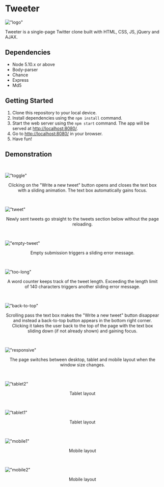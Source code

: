 # Tweeter
!["logo"](https://github.com/Likai-L/tweeter/blob/master/docs/logo.png?raw=true)

Tweeter is a single-page Twitter clone built with HTML, CSS, JS, jQuery and AJAX.

## Dependencies

- Node 5.10.x or above
- Body-parser
- Chance
- Express
- Md5

## Getting Started

1. Clone this repository to your local device.
2. Install dependencies using the `npm install` command.
3. Start the web server using the `npm start` command. The app will be served at <http://localhost:8080/>.
4. Go to <http://localhost:8080/> in your browser.
5. Have fun!

## Demonstration
<br>

!["toggle"](https://github.com/Likai-L/tweeter/blob/master/docs/toggle.gif?raw=true)
<p align="center">Clicking on the "Write a new tweet" button opens and closes the text box with a sliding animation. The text box automatically gains focus.</p>
<br>

!["tweet"](https://github.com/Likai-L/tweeter/blob/master/docs/tweet.gif?raw=true)
<p align="center">Newly sent tweets go straight to the tweets section below without the page reloading.</p>
<br>

!["empty-tweet"](https://github.com/Likai-L/tweeter/blob/master/docs/empty%20tweet.gif?raw=true)
<p align="center">Empty submission triggers a sliding error message.</p>
<br>

!["too-long"](https://github.com/Likai-L/tweeter/blob/master/docs/too-long.gif?raw=true)
<p align="center">A word counter keeps track of the tweet length. Exceeding the length limit of 140 characters triggers another sliding error message.</p>
<br>

!["back-to-top"](https://github.com/Likai-L/tweeter/blob/master/docs/back-to-top.gif?raw=true)
<p align="center">Scrolling pass the text box makes the "Write a new tweet" button disappear and instead a back-to-top button appears in the bottom right corner. Clicking it takes the user back to the top of the page with the text box sliding down (if not already shown) and gaining focus.</p>
<br>

!["responsive"](https://github.com/Likai-L/tweeter/blob/master/docs/responsive.gif?raw=true)
<p align="center">The page switches between desktop, tablet and mobile layout when the window size changes.</p>
<br>

!["tablet2"](https://github.com/Likai-L/tweeter/blob/master/docs/tablet2.png?raw=true)
<p align="center">Tablet layout</p>
<br>

!["tablet1"](https://github.com/Likai-L/tweeter/blob/master/docs/tablet1.png?raw=true)
<p align="center">Tablet layout</p>
<br>

!["mobile1"](https://github.com/Likai-L/tweeter/blob/master/docs/mobile1.png?raw=true)
<p align="center">Mobile layout</p>
<br>

!["mobile2"](https://github.com/Likai-L/tweeter/blob/master/docs/mobile2.png?raw=true)
<p align="center">Mobile layout</p>
<br>